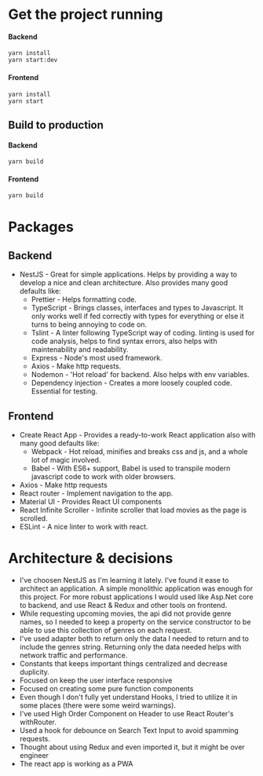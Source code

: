 # Get the project running
#### Backend
```
yarn install
yarn start:dev
```
#### Frontend
```
yarn install
yarn start
```

## Build to production
#### Backend
```
yarn build
```
#### Frontend
```
yarn build
```

# Packages
## Backend

* NestJS - Great for simple applications. Helps by providing a way to develop a nice and clean architecture. Also provides many good defaults like:
    * Prettier - Helps formatting code.
    * TypeScript - Brings classes, interfaces and types to Javascript. It only works well if fed correctly with types for everything or else it turns to being annoying to code on.
    * Tslint - A linter following TypeScript way of coding. linting is used for code analysis, helps to find syntax errors, also helps with maintenability and readability.
    * Express - Node's most used framework.
    * Axios - Make http requests.
    * Nodemon - 'Hot reload' for backend. Also helps with env variables.
    * Dependency injection - Creates a more loosely coupled code. Essential for testing.

## Frontend

* Create React App - Provides a ready-to-work React application also with many good defaults like:
    * Webpack - Hot reload, minifies and breaks css and js, and a whole lot of magic involved.
    * Babel - With ES6+ support, Babel is used to transpile modern javascript code to work with older browsers.
* Axios - Make http requests
* React router - Implement navigation to the app.
* Material UI - Provides React UI components
* React Infinite Scroller - Infinite scroller that load movies as the page is scrolled.
* ESLint - A nice linter to work with react.

# Architecture & decisions
* I've choosen NestJS as I'm learning it lately. I've found it ease to architect an application. A simple monolithic application was enough for this project. For more robust applications I would used like Asp.Net core to backend, and use React & Redux and other tools on frontend.
* While requesting upcoming movies, the api did not provide genre names, so I needed to keep a property on the service constructor to be able to use this collection of genres on each request.
* I've used adapter both to return only the data I needed to return and to include the genres string. Returning only the data needed helps with network traffic and performance.
* Constants that keeps important things centralized and decrease duplicity.
* Focused on keep the user interface responsive
* Focused on creating some pure function components
* Even though I don't fully yet understand Hooks, I tried to utilize it in some places (there were some weird warnings).
* I've used High Order Component on Header to use React Router's withRouter.
* Used a hook for debounce on Search Text Input to avoid spamming requests.
* Thought about using Redux and even imported it, but it might be over engineer
* The react app is working as a PWA
